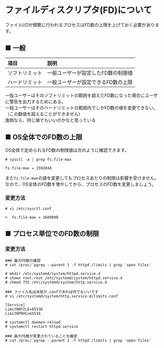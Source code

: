 # ファイルディスクリプタ(FD)について
ファイルI/Oが頻繁に行われるプロセスはFD数の上限を上げておく必要があります。
## ■ 一般
|項目|説明|
|:---|:---|
|ソフトリミット|一般ユーザーが設定したFD数の制限値|
|ハードリミット|一般ユーザーが設定できるFD数の上限|

一般ユーザーはそのソフトリミットの範囲を超えたFD数になった場合にユーザに警告を出力するためにある。  
一般ユーザーはそのハードリミットの範囲内でしかFD数の値を変更できない。（この数値を超えることができません）  
面倒なら、同じ値でもいいのかなと思っている

## ■ OS全体でのFD数の上限
OS全体で定められるFD数の制限値は次のように確認できます。
```
# sysctl -a | grep fs.file-max
```
```
fs.file-max = 1592048
```
また`fs.file-max`の値を変更してもプロセスあたりの制限は影響を受けません。  
なので、OS全体のFD数を増やしてから、プロセスのFD数を変更しましょう。
### 変更方法
```
# vi /etc/sysctl.conf
```
```
+  fs.file-max = 1600000
```
## ■ プロセス単位でのFD数の制限
### 変更方法
```
### 最大FD数の確認
# cat /proc/`pgrep --parent 1 -f httpd`/limits | grep 'open files'
```
```
# mkdir /etc/systemd/system/httpd.service.d
# chown root:root /etc/systemd/system/httpd.service.d
# chmod 755 /etc/systemd/system/http.service.d
```
```
### ファイル名は末尾が.confであれば何でもいいです
# vi /etc/systemd/system/http.service.d/limits.conf
```
```
[Service]
LimitNOFILE=65536
LimitNPROC=65536
```
```
# systemctl daemon-reload
# systemctl restart httpd.service
```
```
### 最大FD数が変更されていることを確認
# cat /proc/`pgrep --parent 1 -f httpd`/limits | grep 'open files'
```